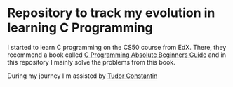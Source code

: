 # Repository to track my evolution in learning C Programming
I started to learn C programming on the CS50 course from EdX. 
There, they recommend a book called [C Programming Absolute Beginners Guide](http://j.mp/c_programming_beginner) and in this repository I mainly solve the problems from this book.

During my journey I'm assisted by [Tudor Constantin](http://programming.tudorconstantin.com/?utm_source=dragos)

